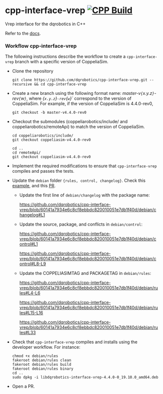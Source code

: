 # cpp-interface-vrep [![CPP Build](https://github.com/dqrobotics/cpp-interface-vrep/actions/workflows/cpp_build.yml/badge.svg?branch=master)](https://github.com/dqrobotics/cpp-interface-vrep/actions/workflows/cpp_build.yml)
Vrep interface for the dqrobotics in C++

Refer to the [docs](https://dqroboticsgithubio.readthedocs.io/en/latest/installation/cpp.html).


### Workflow cpp-interface-vrep

The following instructions describe the workflow to create a `cpp-interface-vrep` branch with a specific version of CoppeliaSim. 

- Clone the repository 
  ```shell
  git clone https://github.com/dqrobotics/cpp-interface-vrep.git --recursive && cd cpp-interface-vrep
  ```
- Create a new branch using the following format name: *master-v`{`x.y.z`}`-rev`{`w`}`*, where *{`x.y.z`}`-rev`{`w`}`* correspond to the version of CoppeliaSim. For example, if the version of CoppeliaSim is 4.4.0-rev0,  

  ```shell
  git checkout -b master-v4.4.0-rev0
  ```
- Checkout the submodules (coppeliarobotics/include/ and coppeliarobotics/remoteApi) to match the version of CoppeliaSim. 
  ```shell
  cd coppeliarobotics/include/
  git checkout coppeliasim-v4.4.0-rev0
  ```

    ```shell
  cd ..
  cd remoteApi/
  git checkout coppeliasim-v4.4.0-rev0 
  ```
- Implement the required modifications to ensure that `cpp-interface-vrep` compiles and passes the tests.
- Update the `debian` folder `{rules, control, changelog}`. Check this [example](https://github.com/dqrobotics/cpp-interface-vrep/tree/master-v4.5.1-rev4/debian), and this [PR](https://github.com/dqrobotics/cpp-interface-vrep/pull/14/files).

  - Update the first line of `debian/changelog` with the package name:

    https://github.com/dqrobotics/cpp-interface-vrep/blob/60141a7934e6c8cf8ebbdc820010051e7db1f40d/debian/changelog#L1

  - Update the source, package, and conflicts in `debian/control`:

    https://github.com/dqrobotics/cpp-interface-vrep/blob/60141a7934e6c8cf8ebbdc820010051e7db1f40d/debian/control#L1

    https://github.com/dqrobotics/cpp-interface-vrep/blob/60141a7934e6c8cf8ebbdc820010051e7db1f40d/debian/control#L8-L9

  - Update the COPPELIASIMTAG and PACKAGETAG in `debian/rules`:

    https://github.com/dqrobotics/cpp-interface-vrep/blob/60141a7934e6c8cf8ebbdc820010051e7db1f40d/debian/rules#L4-L6

    https://github.com/dqrobotics/cpp-interface-vrep/blob/60141a7934e6c8cf8ebbdc820010051e7db1f40d/debian/rules#L15-L16

    https://github.com/dqrobotics/cpp-interface-vrep/blob/60141a7934e6c8cf8ebbdc820010051e7db1f40d/debian/rules#L33

- Check that `cpp-interface-vrep` compiles and installs using the developer workflow. For instance:

  ```shell
  chmod +x debian/rules
  fakeroot debian/rules clean
  fakeroot debian/rules build
  fakeroot debian/rules binary
  cd ..
  sudo dpkg -i libdqrobotics-interface-vrep-4.4.0-0_19.10.0_amd64.deb
  ```
- Open a PR.
